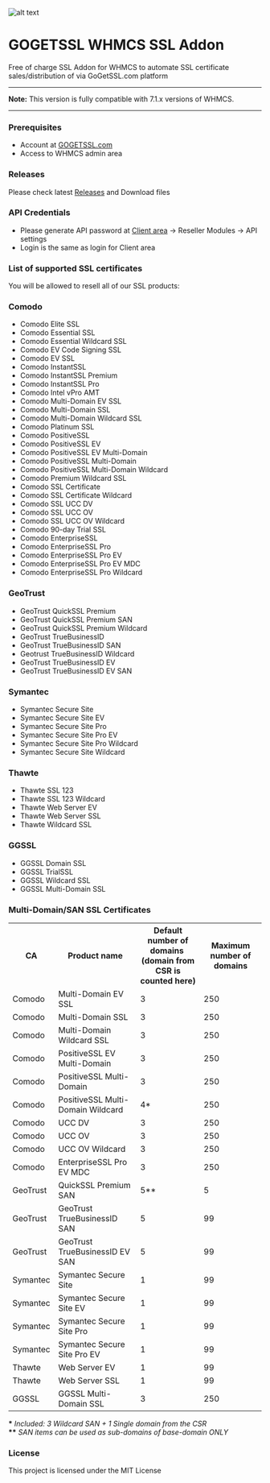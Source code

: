 ![alt text](https://my.gogetssl.com/assets/img/logo_for_github.png "Logo Title Text 1")
# GOGETSSL WHMCS SSL Addon
Free of charge SSL Addon for WHMCS to automate SSL certificate sales/distribution of via GoGetSSL.com platform

***
**Note:** This version is fully compatible with 7.1.x versions of WHMCS.
***

### Prerequisites
- Account at [GOGETSSL.com](https://www.gogetssl.com)
- Access to WHMCS admin area

### Releases
Please check latest [Releases](https://github.com/gogetssl/whmcs-addon/releases) and Download files 

### API Credentials
- Please generate API password at [Client area](https://my.gogetssl.com) -> Reseller Modules -> API settings
- Login is the same as login for Client area

### List of supported SSL certificates

You will be allowed to resell all of our SSL products:
### Comodo
- Comodo Elite SSL
- Comodo Essential SSL
- Comodo Essential Wildcard SSL
- Comodo EV Code Signing SSL
- Comodo EV SSL
- Comodo InstantSSL
- Comodo InstantSSL Premium
- Comodo InstantSSL Pro
- Comodo Intel vPro AMT
- Comodo Multi-Domain EV SSL
- Comodo Multi-Domain SSL
- Comodo Multi-Domain Wildcard SSL
- Comodo Platinum SSL
- Comodo PositiveSSL
- Comodo PositiveSSL EV
- Comodo PositiveSSL EV Multi-Domain
- Comodo PositiveSSL Multi-Domain
- Comodo PositiveSSL Multi-Domain Wildcard
- Comodo Premium Wildcard SSL
- Comodo SSL Certificate
- Comodo SSL Certificate Wildcard
- Comodo SSL UCC DV
- Comodo SSL UCC OV
- Comodo SSL UCC OV Wildcard
- Comodo 90-day Trial SSL
- Comodo EnterpriseSSL
- Comodo EnterpriseSSL Pro
- Comodo EnterpriseSSL Pro EV
- Comodo EnterpriseSSL Pro EV MDC
- Comodo EnterpriseSSL Pro Wildcard 

### GeoTrust
- GeoTrust QuickSSL Premium
- GeoTrust QuickSSL Premium SAN
- GeoTrust QuickSSL Premium Wildcard
- GeoTrust TrueBusinessID
- GeoTrust TrueBusinessID SAN
- Geotrust TrueBusinessID Wildcard
- GeoTrust TrueBusinessID EV
- GeoTrust TrueBusinessID EV SAN

### Symantec
- Symantec Secure Site
- Symantec Secure Site EV
- Symantec Secure Site Pro
- Symantec Secure Site Pro EV
- Symantec Secure Site Pro Wildcard
- Symantec Secure Site Wildcard

### Thawte
- Thawte SSL 123
- Thawte SSL 123 Wildcard
- Thawte Web Server EV
- Thawte Web Server SSL
- Thawte Wildcard SSL

### GGSSL
- GGSSL Domain SSL
- GGSSL TrialSSL
- GGSSL Wildcard SSL
- GGSSL Multi-Domain SSL

### Multi-Domain/SAN SSL Certificates
<html>
<table>
  <tr>
    <th>CA</th>
    <th>Product name</th>
    <th>Default number of domains&nbsp;<br>(domain from CSR is counted here)</th>
    <th>Maximum number of domains</th>
  </tr>
  <tr>
    <td>Comodo</td>
    <td>Multi-Domain EV SSL</td>
    <td>3</td>
    <td>250</td>
  </tr>
  <tr>
    <td>Comodo</td>
    <td>Multi-Domain SSL</td>
    <td>3</td>
    <td>250</td>
  </tr>
  <tr>
    <td>Comodo</td>
    <td>Multi-Domain Wildcard SSL</td>
    <td>3</td>
    <td>250</td>
  </tr>
  <tr>
    <td>Comodo</td>
    <td>PositiveSSL EV Multi-Domain</td>
    <td>3</td>
    <td>250</td>
  </tr>
  <tr>
    <td>Comodo</td>
    <td>PositiveSSL Multi-Domain</td>
    <td>3</td>
    <td>250</td>
  </tr>
  <tr>
    <td>Comodo</td>
    <td>PositiveSSL Multi-Domain Wildcard</td>
    <td>4*</td>
    <td>250</td>
  </tr>
  <tr>
    <td>Comodo</td>
    <td>UCC DV</td>
    <td>3</td>
    <td>250</td>
  </tr>
  <tr>
    <td>Comodo</td>
    <td>UCC OV</td>
    <td>3</td>
    <td>250</td>
  </tr>
   <tr>
    <td>Comodo</td>
    <td>UCC OV Wildcard</td>
    <td>3</td>
    <td>250</td>
  </tr>
  <tr>
    <td>Comodo</td>
    <td>EnterpriseSSL Pro EV MDC</td>
    <td>3</td>
    <td>250</td>
  </tr>
   <tr>
    <td>GeoTrust</td>
    <td>QuickSSL Premium SAN</td>
    <td>5**</td>
    <td>5</td>
  </tr>
   <tr>
    <td>GeoTrust</td>
    <td>GeoTrust TrueBusinessID SAN</td>
    <td>5</td>
    <td>99</td>
  </tr>
  <tr>
    <td>GeoTrust</td>
    <td>GeoTrust TrueBusinessID EV SAN</td>
    <td>5</td>
    <td>99</td>
  </tr>
  <tr>
    <td>Symantec</td>
    <td>Symantec Secure Site</td>
    <td>1</td>
    <td>99</td>
  </tr>
  <tr>
    <td>Symantec</td>
    <td>Symantec Secure Site EV</td>
    <td>1</td>
    <td>99</td>
  </tr>
  <tr>
    <td>Symantec</td>
    <td>Symantec Secure Site Pro</td>
    <td>1</td>
    <td>99</td>
  </tr>
  <tr>
    <td>Symantec</td>
    <td>Symantec Secure Site Pro EV</td>
    <td>1</td>
    <td>99</td>
  </tr>
   <tr>
    <td>Thawte</td>
    <td>Web Server EV</td>
    <td>1</td>
    <td>99</td>
  </tr>
  <tr>
    <td>Thawte</td>
    <td>Web Server SSL</td>
    <td>1</td>
    <td>99</td>
  </tr>
  <tr>
    <td>GGSSL</td>
    <td>GGSSL Multi-Domain SSL</td>
    <td>3</td>
    <td>250</td>
  </tr>
</table>
<strong>*</strong> <i>Included: 3 Wildcard SAN + 1 Single domain from the CSR</i><br>
<strong>**</strong> <i>SAN items can be used as sub-domains of base-domain ONLY</i>
</html>

### License
This project is licensed under the MIT License


